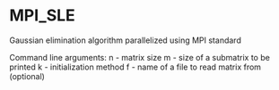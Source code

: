 # MPI_SLE
Gaussian elimination algorithm parallelized using MPI standard

Command line arguments:
n - matrix size
m - size of a submatrix to be printed
k - initialization method
f - name of a file to read matrix from (optional)
